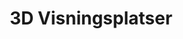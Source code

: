 ﻿---
title: 3D Visningsplatser
type: docs
weight: 90
url: /sv/python-net/3d-viewports/
description: Artiklar om 3D visningsplatser i Aspose.3D för Python via .NET.
---
